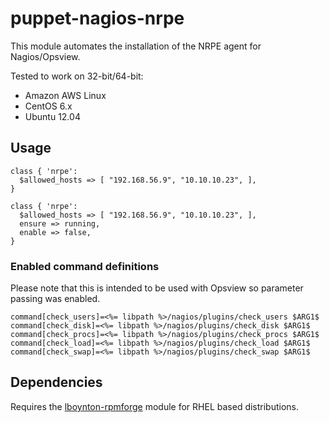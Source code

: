 # puppet-nagios-nrpe

This module automates the installation of the NRPE agent for Nagios/Opsview.

Tested to work on 32-bit/64-bit:
  * Amazon AWS Linux
  * CentOS 6.x
  * Ubuntu 12.04

## Usage

    class { 'nrpe':
      $allowed_hosts => [ "192.168.56.9", "10.10.10.23", ],
    }
 
    class { 'nrpe':
      $allowed_hosts => [ "192.168.56.9", "10.10.10.23", ],
      ensure => running,
      enable => false,
    }

### Enabled command definitions 

Please note that this is intended to be used with Opsview so parameter passing was enabled.

    command[check_users]=<%= libpath %>/nagios/plugins/check_users $ARG1$
    command[check_disk]=<%= libpath %>/nagios/plugins/check_disk $ARG1$
    command[check_procs]=<%= libpath %>/nagios/plugins/check_procs $ARG1$
    command[check_load]=<%= libpath %>/nagios/plugins/check_load $ARG1$
    command[check_swap]=<%= libpath %>/nagios/plugins/check_swap $ARG1$

## Dependencies

Requires the [lboynton-rpmforge](https://github.com/lboynton/puppet-rpmforge) module for RHEL based distributions.

